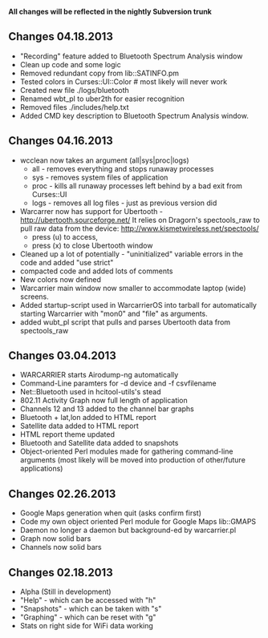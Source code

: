 **All changes will be reflected in the nightly Subversion trunk**

## Changes 04.18.2013 ##
  * "Recording" feature added to Bluetooth Spectrum Analysis window
  * Clean up code and some logic
  * Removed redundant copy from lib::SATINFO.pm
  * Tested colors in Curses::UI::Color # most likely will never work
  * Created new file ./logs/bluetooth
  * Renamed wbt\_pl to uber2th for easier recognition
  * Removed files ./includes/help.txt
  * Added CMD key description to Bluetooth Spectrum Analysis window.

## Changes 04.16.2013 ##
  * wcclean now takes an argument (all|sys|proc|logs)
    * all - removes everything and stops runaway processes
    * sys - removes system files of application
    * proc - kills all runaway processes left behind by a bad exit from Curses::UI
    * logs - removes all log files - just as previous version did
  * Warcarrer now has support for Ubertooth - <a href='http://ubertooth.sourceforge.net/'><a href='http://ubertooth.sourceforge.net/'>http://ubertooth.sourceforge.net/</a></a> It relies on Dragorn's spectools\_raw to pull raw data from the device: <a href='http://www.kismetwireless.net/spectools/'><a href='http://www.kismetwireless.net/spectools/'>http://www.kismetwireless.net/spectools/</a></a>
    * press (u) to access,
    * press (x) to close Ubertooth window
  * Cleaned up a lot of potentially - "uninitialized" variable errors in the code and added "use strict"
  * compacted code and added lots of comments
  * New colors now defined
  * Warcarrier main window now smaller to accommodate laptop (wide) screens.
  * Added startup-script used in WarcarrierOS into tarball for automatically starting Warcarrier with "mon0" and "file" as arguments.
  * added wubt\_pl script that pulls and parses Ubertooth data from spectools\_raw

## Changes 03.04.2013 ##
  * WARCARRIER starts Airodump-ng automatically
  * Command-Line paramters for -d device and -f csvfilename
  * Net::Bluetooth used in hcitool-utils's stead
  * 802.11 Activity Graph now full length of application
  * Channels 12 and 13 added to the channel bar graphs
  * Bluetooth + lat,lon added to HTML report
  * Satellite data added to HTML report
  * HTML report theme updated
  * Bluetooth and Satellite data added to snapshots
  * Object-oriented Perl modules made for gathering command-line arguments (most likely will be moved into production of other/future applications)

## Changes 02.26.2013 ##
  * Google Maps generation when quit (asks confirm first)
  * Code my own object oriented Perl module for Google Maps lib::GMAPS
  * Daemon no longer a daemon but background-ed by warcarrier.pl
  * Graph now solid bars
  * Channels now solid bars

## Changes 02.18.2013 ##
  * Alpha (Still in development)
  * "Help" - which can be accessed with "h"
  * "Snapshots" - which can be taken with "s"
  * "Graphing" - which can be reset with "g"
  * Stats on right side for WiFi data working